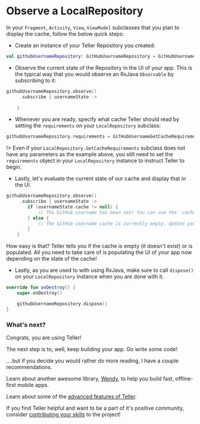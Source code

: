 # Observe a LocalRepository

In your `Fragment`, `Activity`, `View`, `ViewModel` subclasses that you plan to display the cache, follow the below quick steps:

* Create an instance of your Teller Repository you created:

```kotlin
val githubUsernameRepository: GitHubUsernameRepository = GitHubUsernameRepository(context)
```

* Observe the current state of the Repository in the UI of your app. This is the typical way that you would observe an RxJava `Observable` by subscribing to it: 

```kotlin
githubUsernameRepository.observe()
     .subscribe { usernameState ->
        
    }
```

* Whenever you are ready, specify what cache Teller should read by setting the `requirements` on your `LocalRepository` subclass:

```kotlin
githubUsernameRepository.requirements = GitHubUsernameGetCacheRequirements()
```

!> Even if your `LocalRepository.GetCacheRequirements` subclass does not have any parameters as the example above, you still need to set the `requirements` object in your `LocalRepository` instance to instruct Teller to begin.

* Lastly, let's evaluate the current state of our cache and display that in the UI.

```kotlin
githubUsernameRepository.observe()
     .subscribe { usernameState ->
        if (usernameState.cache != null) {
            // The GitHub username has been set! You can use the `cache` parameter here as the GitHub username and display it however you wish in your app's UI.
        } else {
            // The GitHub username cache is currently empty. Update your UI here to tell your user to type in a username.
        }
    }
```

How easy is that? Teller tells you if the cache is empty (it doesn't exist) or is populated. All you need to take care of is populating the UI of your app now depending on the state of the cache!

* Lastly, as you are used to with using RxJava, make sure to call `dispose()` on your `LocalRepository` instance when you are done with it. 

```kotlin
override fun onDestroy() {
    super.onDestroy()

    githubUsernameRepository.dispose()
}
```

### What's next? 

Congrats, you are using Teller! 

The next step is to, well, keep building your app. Go write some code! 

....but if you decide you would rather do more reading, I have a couple recommendations. 

Learn about another awesome library, [Wendy](https://github.com/levibostian/Wendy-Android), to help you build fast, offline-first mobile apps. 

Learn about some of the [advanced features of Teller](beyond_the_basics).

If you find Teller helpful and want to be a part of it's positive community, consider [contributing your skills](contribute) to the project! 
